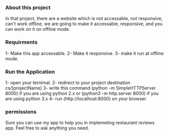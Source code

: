 
### About this project

In that project, there are a website which is not accessable, not responsive, can't work offline, we are going to make it accessable,
responsive, and you can work on it on offline mode.


### Requirments

1- Make this app accessable.
2- Make it responsive.
3- make it run at offline mode.

### Run the Application

1- open your ternimal.
2- redirect to your project destination cs/[projectName]
3- write this command (python -m SimpleHTTPServer 8000) if you are using python 2.x
	or (python3 -m http.server 8000) if you are using python 3.x
4- run (http://localhost:8000) on your browser.

### permissions

Sure you can use my app to help you in implemeting restaurant reviews app.
Feel free to ask anything you need.